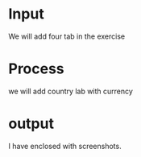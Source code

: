 # Input 
  We will add four tab in the exercise
# Process
  we will add country lab with currency
# output
 I have enclosed with screenshots.